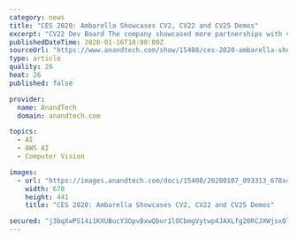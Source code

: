```yaml
---
category: news
title: "CES 2020: Ambarella Showcases CV2, CV22 and CV25 Demos"
excerpt: "CV22 Dev Board The company showcased more partnerships with various companies bringing using the CV2 and CV22 platforms, including a collaboration with AWS’s SageMaker Neo platform to help train ML models in the cloud and to deploy them into edge devices using the Ambarella CV SoCs. CV22 Dev Board Alongside a partnership with AnyVision to ..."
publishedDateTime: 2020-01-16T18:00:00Z
sourceUrl: "https://www.anandtech.com/show/15408/ces-2020-ambarella-showcases-cv2-cv22-and-cv25"
type: article
quality: 26
heat: 26
published: false

provider:
  name: AnandTech
  domain: anandtech.com

topics:
  - AI
  - AWS AI
  - Computer Vision

images:
  - url: "https://images.anandtech.com/doci/15408/20200107_093313_678x452.jpg"
    width: 678
    height: 441
    title: "CES 2020: Ambarella Showcases CV2, CV22 and CV25 Demos"

secured: "j3bqXwPS14i1KXUBucY3OpvBxwQbur1lOCbmgVytwp4JAXLfg20RCJXWjsxOlFFu3U33CYjnX5bDqfWKf1sU7KCyaoaOCmKH2+Grqq4FfnMTY2FHdeJ9dp+eKXi6yRcOiG444Bp1NFPBN6jd69AU/+azmyHj2PvzlX8/zEqcbCBFxxsEhcQzcPsK9LxDCVWOURjShD0+j92zpnEpbrK3JRDblFmQaMLwL/gICMbS9/yg1BFf2k2VIia/DPMS4oJ8L6ErFj7Ilo8CscCdkGo5UsRwCJrN74739USojU/gAJteddscoiKhOoLTRvfxzZ4r+0ThieYtxd0rn4qNO1TjPh8yh2Fj5eX2tYjr4gUJPI1I0hyqIOYpSYwqmm8I7XAmAFM3C+N12Bu2Uji/mW/lygAV5qOQmuEAhOt/l4vHYAYopJec6eWIgrYvCOe/0taoCUuYr5VFNFHs3ffzOcatDg==;6B2YkaFnh24EvC8Ii2Cc6w=="
---
```


